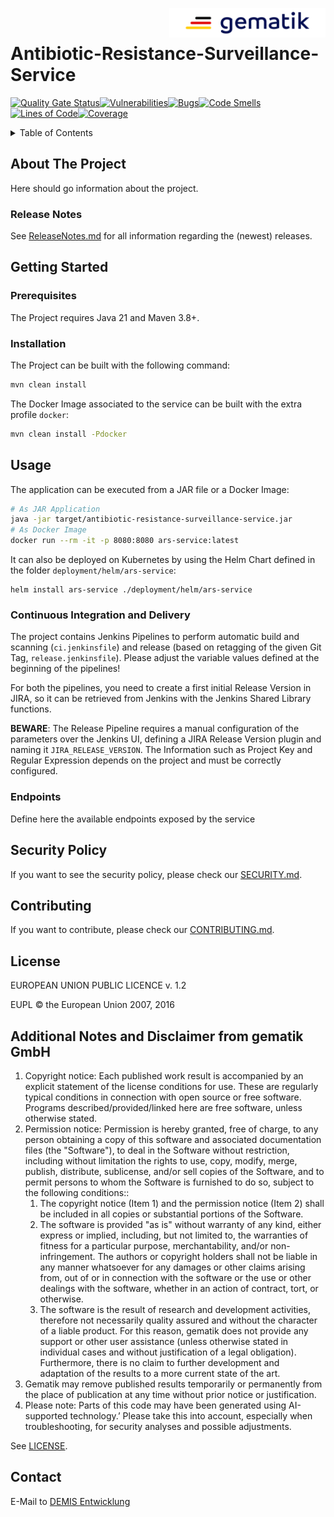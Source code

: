 <img align="right" width="250" height="47" src="media/Gematik_Logo_Flag.png"/> <br/> 

# Antibiotic-Resistance-Surveillance-Service

[![Quality Gate Status](https://sonar.prod.ccs.gematik.solutions/api/project_badges/measure?project=de.gematik.demis%3Aantibiotic-resistance-surveillance-service&metric=alert_status&token=f6b0d2644cdc236a78e65a44ef61eb7f161ba1ab)](https://sonar.prod.ccs.gematik.solutions/dashboard?id=de.gematik.demis%3Aantibiotic-resistance-surveillance-service)[![Vulnerabilities](https://sonar.prod.ccs.gematik.solutions/api/project_badges/measure?project=de.gematik.demis%3Aantibiotic-resistance-surveillance-service&metric=vulnerabilities&token=f6b0d2644cdc236a78e65a44ef61eb7f161ba1ab)](https://sonar.prod.ccs.gematik.solutions/dashboard?id=de.gematik.demis%3Aantibiotic-resistance-surveillance-service)[![Bugs](https://sonar.prod.ccs.gematik.solutions/api/project_badges/measure?project=de.gematik.demis%3Aantibiotic-resistance-surveillance-service&metric=bugs&token=f6b0d2644cdc236a78e65a44ef61eb7f161ba1ab)](https://sonar.prod.ccs.gematik.solutions/dashboard?id=de.gematik.demis%3Aantibiotic-resistance-surveillance-service)[![Code Smells](https://sonar.prod.ccs.gematik.solutions/api/project_badges/measure?project=de.gematik.demis%3Aantibiotic-resistance-surveillance-service&metric=code_smells&token=f6b0d2644cdc236a78e65a44ef61eb7f161ba1ab)](https://sonar.prod.ccs.gematik.solutions/dashboard?id=de.gematik.demis%3Aantibiotic-resistance-surveillance-service)[![Lines of Code](https://sonar.prod.ccs.gematik.solutions/api/project_badges/measure?project=de.gematik.demis%3Aantibiotic-resistance-surveillance-service&metric=ncloc&token=f6b0d2644cdc236a78e65a44ef61eb7f161ba1ab)](https://sonar.prod.ccs.gematik.solutions/dashboard?id=de.gematik.demis%3Aantibiotic-resistance-surveillance-service)[![Coverage](https://sonar.prod.ccs.gematik.solutions/api/project_badges/measure?project=de.gematik.demis%3Aantibiotic-resistance-surveillance-service&metric=coverage&token=f6b0d2644cdc236a78e65a44ef61eb7f161ba1ab)](https://sonar.prod.ccs.gematik.solutions/dashboard?id=de.gematik.demis%3Aantibiotic-resistance-surveillance-service)

<details>
  <summary>Table of Contents</summary>
  <ol>
    <li>
      <a href="#about-the-project">About The Project</a>
      <ul>
        <li><a href="#release-notes">Release Notes</a></li>
      </ul>
    </li>
    <li>
      <a href="#getting-started">Getting Started</a>
      <ul>
        <li><a href="#prerequisites">Prerequisites</a></li>
        <li><a href="#installation">Installation</a></li>
      </ul>
    </li>
    <li><a href="#usage">Usage</a></li>
    <li><a href="#security-policy">Security Policy</a></li>
    <li><a href="#contributing">Contributing</a></li>
    <li><a href="#license">License</a></li>
    <li><a href="#contact">Contact</a></li>
  </ol>
</details>

## About The Project

Here should go information about the project.

### Release Notes

See [ReleaseNotes.md](./ReleaseNotes.md) for all information regarding the (newest) releases.

## Getting Started

### Prerequisites

The Project requires Java 21 and Maven 3.8+.

### Installation

The Project can be built with the following command:

```sh
mvn clean install
```

The Docker Image associated to the service can be built with the extra profile `docker`:

```sh
mvn clean install -Pdocker
```

## Usage

The application can be executed from a JAR file or a Docker Image:

```sh
# As JAR Application
java -jar target/antibiotic-resistance-surveillance-service.jar
# As Docker Image
docker run --rm -it -p 8080:8080 ars-service:latest
```

It can also be deployed on Kubernetes by using the Helm Chart defined in the folder `deployment/helm/ars-service`:

```ssh
helm install ars-service ./deployment/helm/ars-service
```

### Continuous Integration and Delivery

The project contains Jenkins Pipelines to perform automatic build and scanning (`ci.jenkinsfile`) and release (based on retagging of the given Git Tag, `release.jenkinsfile`).
Please adjust the variable values defined at the beginning of the pipelines!

For both the pipelines, you need to create a first initial Release Version in JIRA, so it can be retrieved from Jenkins with the Jenkins Shared Library functions.

**BEWARE**: The Release Pipeline requires a manual configuration of the parameters over the Jenkins UI, defining a JIRA Release Version plugin and naming it `JIRA_RELEASE_VERSION`.
The Information such as Project Key and Regular Expression depends on the project and must be correctly configured.

### Endpoints

Define here the available endpoints exposed by the service

## Security Policy
If you want to see the security policy, please check our [SECURITY.md](.github/SECURITY.md).

## Contributing
If you want to contribute, please check our [CONTRIBUTING.md](.github/CONTRIBUTING.md).

## License
EUROPEAN UNION PUBLIC LICENCE v. 1.2

EUPL © the European Union 2007, 2016

## Additional Notes and Disclaimer from gematik GmbH

1. Copyright notice: Each published work result is accompanied by an explicit statement of the license conditions for use. These are regularly typical conditions in connection with open source or free software. Programs described/provided/linked here are free software, unless otherwise stated.
2. Permission notice: Permission is hereby granted, free of charge, to any person obtaining a copy of this software and associated documentation files (the "Software"), to deal in the Software without restriction, including without limitation the rights to use, copy, modify, merge, publish, distribute, sublicense, and/or sell copies of the Software, and to permit persons to whom the Software is furnished to do so, subject to the following conditions::
   1. The copyright notice (Item 1) and the permission notice (Item 2) shall be included in all copies or substantial portions of the Software.
   2. The software is provided "as is" without warranty of any kind, either express or implied, including, but not limited to, the warranties of fitness for a particular purpose, merchantability, and/or non-infringement. The authors or copyright holders shall not be liable in any manner whatsoever for any damages or other claims arising from, out of or in connection with the software or the use or other dealings with the software, whether in an action of contract, tort, or otherwise.
   3. The software is the result of research and development activities, therefore not necessarily quality assured and without the character of a liable product. For this reason, gematik does not provide any support or other user assistance (unless otherwise stated in individual cases and without justification of a legal obligation). Furthermore, there is no claim to further development and adaptation of the results to a more current state of the art.
3. Gematik may remove published results temporarily or permanently from the place of publication at any time without prior notice or justification.
4. Please note: Parts of this code may have been generated using AI-supported technology.’ Please take this into account, especially when troubleshooting, for security analyses and possible adjustments.

See [LICENSE](LICENSE.md).

## Contact
E-Mail to [DEMIS Entwicklung](mailto:demis-entwicklung@gematik.de?subject=[GitHub]%20Antibiotic-Resistance-Surveillance-Service)